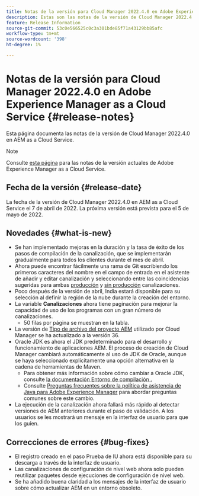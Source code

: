 ```yaml
---
title: Notas de la versión para Cloud Manager 2022.4.0 en Adobe Experience Manager as a Cloud Service
description: Estas son las notas de la versión de Cloud Manager 2022.4.0 en AEM as a Cloud Service.
feature: Release Information
source-git-commit: 53c0e566525c0c3a301bde85f71a43129bb85afc
workflow-type: tm+mt
source-wordcount: '398'
ht-degree: 1%

---
```



# Notas de la versión para Cloud Manager 2022.4.0 en Adobe Experience Manager as a Cloud Service {#release-notes}

Esta página documenta las notas de la versión de Cloud Manager 2022.4.0 en AEM as a Cloud Service.

>[!NOTE]
>
>Consulte [esta página](/help/release-notes/release-notes-cloud/release-notes-current.md) para las notas de la versión actuales de Adobe Experience Manager as a Cloud Service.

## Fecha de la versión {#release-date}

La fecha de la versión de Cloud Manager 2022.4.0 en AEM as a Cloud Service el 7 de abril de 2022. La próxima versión está prevista para el 5 de mayo de 2022.

## Novedades {#what-is-new}

* Se han implementado mejoras en la duración y la tasa de éxito de los pasos de compilación de la canalización, que se implementarán gradualmente para todos los clientes durante el mes de abril.
* Ahora puede encontrar fácilmente una rama de Git escribiendo los primeros caracteres del nombre en el campo de entrada en el asistente de añadir y editar canalización y seleccionando entre las coincidencias sugeridas para ambas [producción](/help/implementing/cloud-manager/configuring-pipelines/configuring-production-pipelines.md) y [sin producción](/help/implementing/cloud-manager/configuring-pipelines/configuring-non-production-pipelines.md) canalizaciones.
* Poco después de la versión de abril, India estará disponible para su selección al definir la región de la nube durante la creación del entorno.
* La variable **Canalizaciones** ahora tiene paginación para mejorar la capacidad de uso de los programas con un gran número de canalizaciones.
   * 50 filas por página se muestran en la tabla.
* La versión de [Tipo de archivo del proyecto AEM](https://experienceleague.adobe.com/docs/experience-manager-core-components/using/developing/archetype/overview.html) utilizado por Cloud Manager se ha actualizado a la versión 36.
* Oracle JDK es ahora el JDK predeterminado para el desarrollo y funcionamiento de aplicaciones AEM. El proceso de creación de Cloud Manager cambiará automáticamente al uso de JDK de Oracle, aunque se haya seleccionado explícitamente una opción alternativa en la cadena de herramientas de Maven.
   * Para obtener más información sobre cómo cambiar a Oracle JDK, consulte [la documentación Entorno de compilación .](/help/implementing/cloud-manager/getting-access-to-aem-in-cloud/build-environment-details.md#using-java-support)
   * Consulte [Preguntas frecuentes sobre la política de asistencia de Java para Adobe Experience Manager](https://experienceleague.adobe.com/docs/experience-manager-65/assets/Java_Policy_for_Adobe_Experience_Manager.pdf) para abordar preguntas comunes sobre este cambio.
* La ejecución de la canalización ahora fallará más rápido al detectar versiones de AEM anteriores durante el paso de validación. A los usuarios se les mostrará un mensaje en la interfaz de usuario para que los guíen.

## Correcciones de errores {#bug-fixes}

* El registro creado en el paso Prueba de IU ahora está disponible para su descarga a través de la interfaz de usuario.
* Las canalizaciones de configuración de nivel web ahora solo pueden reutilizar paquetes desde ejecuciones de configuración de nivel web.
* Se ha añadido buena claridad a los mensajes de la interfaz de usuario sobre cómo actualizar AEM en un entorno obsoleto.
